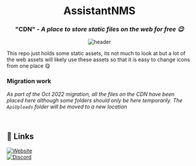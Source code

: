 <div align="center">
  
  # AssistantNMS
  ### "CDN" - _A place to store static files on the web for free 😉_
  ![header](https://avatars.githubusercontent.com/u/54021133?s=200&v=4)
  
</div>
  
This repo just holds some static assets, its not much to look at but a lot of the web assets will likely use these assets so that it is easy to change icons from one place 😋

### Migration work
_As part of the Oct 2022 migration, all the files on the CDN have been placed here although some folders should only be here temporarily. The `ApiUploads` folder will be moved to a new location_

<br />

## 🔗 Links
[![Website](https://img.shields.io/badge/Website-nmsassistant.com-blue?color=7986cc&style=for-the-badge)][assistantnmsWebsite] <br />
[![Discord](https://img.shields.io/badge/Discord-AssistantApps-blue?color=5865F2&style=for-the-badge)][discord] <br />



<!-- Links used in the page -->

[assistantnmsWebsite]: https://nmsassistant.com?ref=AssistantAppsGithubCDN
[discord]: https://assistantapps.com/discord?ref=AssistantAppsGithubCDN
